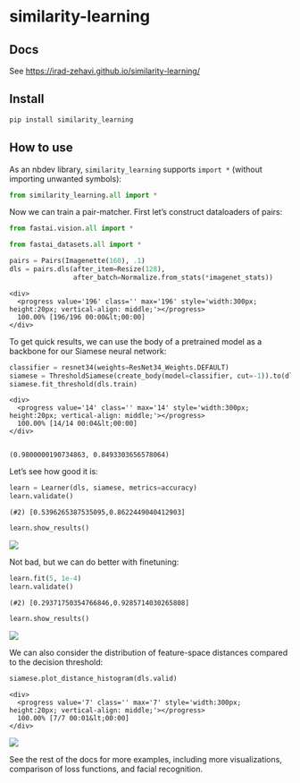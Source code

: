 similarity-learning
================

<!-- WARNING: THIS FILE WAS AUTOGENERATED! DO NOT EDIT! -->

## Docs

See https://irad-zehavi.github.io/similarity-learning/

## Install

``` sh
pip install similarity_learning
```

## How to use

As an nbdev library, `similarity_learning` supports `import *` (without
importing unwanted symbols):

``` python
from similarity_learning.all import *
```

Now we can train a pair-matcher. First let’s construct dataloaders of
pairs:

``` python
from fastai.vision.all import *

from fastai_datasets.all import *
```

``` python
pairs = Pairs(Imagenette(160), .1)
dls = pairs.dls(after_item=Resize(128),
                after_batch=Normalize.from_stats(*imagenet_stats))
```

    <div>
      <progress value='196' class='' max='196' style='width:300px; height:20px; vertical-align: middle;'></progress>
      100.00% [196/196 00:00&lt;00:00]
    </div>
    

To get quick results, we can use the body of a pretrained model as a
backbone for our Siamese neural network:

``` python
classifier = resnet34(weights=ResNet34_Weights.DEFAULT)
siamese = ThresholdSiamese(create_body(model=classifier, cut=-1)).to(dls.device)
siamese.fit_threshold(dls.train)
```

    <div>
      <progress value='14' class='' max='14' style='width:300px; height:20px; vertical-align: middle;'></progress>
      100.00% [14/14 00:04&lt;00:00]
    </div>
    

    (0.9800000190734863, 0.8493303656578064)

Let’s see how good it is:

``` python
learn = Learner(dls, siamese, metrics=accuracy)
learn.validate()
```

    (#2) [0.5396265387535095,0.8622449040412903]

``` python
learn.show_results()
```

![](index_files/figure-commonmark/cell-7-output-2.png)

Not bad, but we can do better with finetuning:

``` python
learn.fit(5, 1e-4)
learn.validate()
```

    (#2) [0.29371750354766846,0.9285714030265808]

``` python
learn.show_results()
```

![](index_files/figure-commonmark/cell-9-output-2.png)

We can also consider the distribution of feature-space distances
compared to the decision threshold:

``` python
siamese.plot_distance_histogram(dls.valid)
```

    <div>
      <progress value='7' class='' max='7' style='width:300px; height:20px; vertical-align: middle;'></progress>
      100.00% [7/7 00:01&lt;00:00]
    </div>
    

![](index_files/figure-commonmark/cell-10-output-2.png)

See the rest of the docs for more examples, including more
visualizations, comparison of loss functions, and facial recognition.
